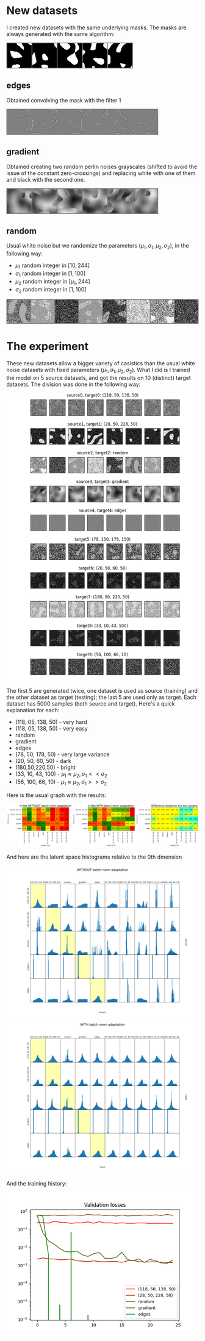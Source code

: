 # New datasets

I created new datasets with the same underlying masks. The masks are always generated with the same algorithm:

<img src="https://github.com/MarcoFurlan99/4_latent_space_histograms/blob/master/images/masks.png?raw=true">

## edges

Obtained convolving the mask with the filter $1$

<img src="https://github.com/MarcoFurlan99/4_latent_space_histograms/blob/master/images/edges.png?raw=true">

## gradient

Obtained creating two random perlin noises grayscales (shifted to avoid the issue of the constant zero-crossings) and replacing white with one of them and black with the second one.

<img src="https://github.com/MarcoFurlan99/4_latent_space_histograms/blob/master/images/gradient.png?raw=true">

## random

Usual white noise but we randomize the parameters $(\mu_1,\sigma_1, \mu_2, \sigma_2)$, in the following way:
- $\mu_1$ random integer in $[10, 244]$
- $\sigma_1$ random integer in $[1, 100]$
- $\mu_2$ random integer in $[\mu_1, 244]$
- $\sigma_2$ random integer in $[1, 100]$

<img src="https://github.com/MarcoFurlan99/4_latent_space_histograms/blob/master/images/random.png?raw=true">

# The experiment

These new datasets allow a bigger variety of casistics than the usual white noise datasets with fixed parameters $(\mu_1,\sigma_1, \mu_2, \sigma_2)$. What I did is I trained the model on 5 source datasets, and got the results on 10 (distinct) target datasets. The division was done in the following way:

<img src="https://github.com/MarcoFurlan99/4_latent_space_histograms/blob/master/images/samples.png?raw=true">

The first 5 are generated twice, one dataset is used as source (training) and the other dataset as target (testing); the last 5 are used only as target. Each dataset has 5000 samples (both source and target). Here's a quick explanation for each:

- (118, 05, 138, 50) - very hard
- (118, 05, 138, 50) - very easy
- random
- gradient
- edges
- (78, 50, 178, 50) - very large variance
- (20, 50, 60, 50) - dark
- (180,50,220,50) - bright
- (33, 10, 43, 100) - $\mu_1 \approx \mu_2, \sigma_1 << \sigma_2$
- (56, 100, 66, 10) - $\mu_1 \approx \mu_2, \sigma_1 >> \sigma_2$




Here is the usual graph with the results:

<img src="https://github.com/MarcoFurlan99/4_latent_space_histograms/blob/master/images/results.png?raw=true">

And here are the latent space histograms relative to the 0th dmension

<img src="https://github.com/MarcoFurlan99/4_latent_space_histograms/blob/master/images/dim0.png?raw=true">

<img src="https://github.com/MarcoFurlan99/4_latent_space_histograms/blob/master/images/dim0_adapted.png?raw=true">

And the training history:

<img src="https://github.com/MarcoFurlan99/4_latent_space_histograms/blob/master/images/training_history.png?raw=true">
